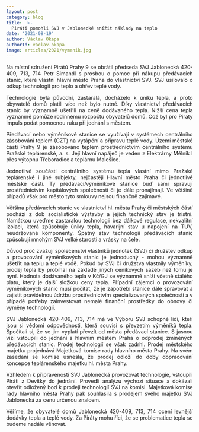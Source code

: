 ```yaml
---
layout: post
category: blog
title:  >-
  Piráti pomohli SVJ v Jablonecké snížit náklady na teplo
date: '2021-08-19'
author: Václav Okapa
authorId: vaclav.okapa
image: articles/2021/vymenik.jpg
---
```

<p style='text-align: justify;'>
Na místní sdružení Pirátů Prahy 9 se obrátil předseda SVJ Jablonecká 420-409, 713, 714 Petr Simandl s prosbou o pomoc při nákupu předávacích stanic, které vlastní hlavní město Praha do vlastnictví SVJ. SVJ usilovalo o odkup technologií pro teplo a ohřev teplé vody. 
</p><p style='text-align: justify;'>
Technologie byla původní, zastaralá, docházelo k úniku tepla, a proto obyvatelé domů platili více než bylo nutné. Díky vlastnictví předávacích stanic by významně ušetřili na ceně dodávaného tepla. Nižší cena tepla významně pomůže rodinnému rozpočtu obyvatelů domů. Což byl pro Piráty impuls podat pomocnou ruku při jednání s městem.
</p><p style='text-align: justify;'>
Předávací nebo výměníkové stanice se využívají v systémech centrálního zásobování teplem (CZT) na vytápění a přípravu teplé vody. Území městské části Prahy 9 je zásobováno teplem prostřednictvím centrálního systému Pražské teplárenské, a. s. Její hlavní napáječ je veden z Elektrárny Mělník I přes výtopnu Třeboradice a teplárnu Malešice.
</p><p style='text-align: justify;'>
Jednotlivé součásti centrálního systému tepla vlastní mimo Pražské teplárenské i jiné subjekty, nejčastěji Hlavní město Praha či jednotlivé městské části. Ty předávací/výměníkové stanice buď sami spravují prostřednictvím kapitálových společností či je dále pronajímají. Ve většině případů však pro město tyto smlouvy nejsou finančně zajímavé.
</p><p style='text-align: justify;'>
Většina předávacích stanic ve vlastnictví hl. města Prahy či městských částí pochází z dob socialistické výstavby a jejich technický stav je tristní. Namátkou uveďme zastaralou technologii bez dálkové regulace, nekvalitní izolaci, která způsobuje úniky tepla, havarijní stav u napojení na TUV, neudržované komponenty. Špatný stav technologií předávacích stanic způsobují mnohým SVJ velké starosti a vrásky na čele.
</p><p style='text-align: justify;'>
Důvod proč zvažují společenství vlastníků jednotek (SVJ) či družstev odkup a provozování výměníkových stanic je jednoduchý - mohou významně ušetřit na teplu a teplé vodě. Pokud by SVJ či družstva vlastnily výměníky, prodej tepla by probíhal na základě jiných ceníkových sazeb než tomu je nyní. Hodnota dodávaného tepla v Kč/GJ se významně sníží včetně stálého platu, který je další složkou ceny tepla. Případní zájemci o provozování výměníkových stanic musí počítat, že je zapotřebí stanice dále spravovat a zajistit pravidelnou údržbu prostřednictvím specializovaných společností a v případě potřeby zainvestovat nemalé finanční prostředky do obnovy či výměny technologií.
</p><p style='text-align: justify;'>
SVJ Jablonecká 420-409, 713, 714 má ve Výboru SVJ schopné lidi, kteří jsou si vědomi odpovědnosti, která souvisí s převzetím výměníků tepla. Spočítali si, že se jim vyplatí převzít od města předávací stanice. S jasnou vizí vstoupili do jednání s hlavním městem Praha o odprodej zmíněných předávacích stanic. Prodej technologií se však zadrhl. Prodej městského majetku projednává Majetková komise rady hlavního města Prahy. Na svém zasedání se komise usnesla, že prodej odloží do doby dopracování koncepce teplárenského majetku hl. města Prahy.
</p><p style='text-align: justify;'>
Vzhledem k připravenosti SVJ Jablonecká provozovat technologie, vstoupili Piráti z Devítky do jednání. Provedli analýzu výchozí situace a dokázali otevřít odložený bod k prodeji technologií SVJ na komisi. Majetková komise rady hlavního města Prahy pak souhlasila s prodejem svého majetku SVJ Jablonecká za cenu určenou znalcem. 
</p><p style='text-align: justify;'>
Věříme, že obyvatelé domů Jablonecká 420-409, 713, 714 ocení levnější dodávky tepla a teplé vody. Za Piráty mohu říci, že se problematice tepla se budeme nadále věnovat.
</p>
